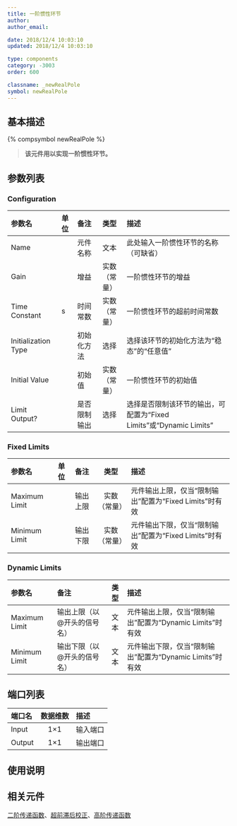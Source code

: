 ```yaml
---
title: 一阶惯性环节
author:
author_email:

date: 2018/12/4 10:03:10
updated: 2018/12/4 10:03:10

type: components
category: -3003
order: 600

classname: _newRealPole
symbol: newRealPole
---
```


## 基本描述

{% compsymbol newRealPole %}

> **该元件用以实现一阶惯性环节。**

## 参数列表

### Configuration

| 参数名              | 单位 | 备注         |     类型     | 描述                                                               |
| :------------------ | :--- | :----------- | :----------: | :----------------------------------------------------------------- |
| Name                |      | 元件名称     |     文本     | 此处输入一阶惯性环节的名称（可缺省）                               |
| Gain                |      | 增益         | 实数（常量） | 一阶惯性环节的增益                                                 |
| Time Constant       | s    | 时间常数     | 实数（常量） | 一阶惯性环节的超前时间常数                                         |
| Initialization Type |      | 初始化方法   |     选择     | 选择该环节的初始化方法为“稳态”的“任意值”                           |
| Initial Value       |      | 初始值       | 实数（常量） | 一阶惯性环节的初始值                                               |
| Limit Output?       |      | 是否限制输出 |     选择     | 选择是否限制该环节的输出，可配置为“Fixed Limits”或“Dynamic Limits” |

### Fixed Limits

| 参数名        | 单位 | 备注     |     类型     | 描述                                                   |
| :------------ | :--- | :------- | :----------: | :----------------------------------------------------- |
| Maximum Limit |      | 输出上限 | 实数（常量） | 元件输出上限，仅当“限制输出”配置为“Fixed Limits”时有效 |
| Minimum Limit |      | 输出下限 | 实数（常量） | 元件输出下限，仅当“限制输出”配置为“Fixed Limits”时有效 |

### Dynamic Limits

| 参数名        | 备注                        | 类型 | 描述                                                     |
| :------------ | :-------------------------- | :--: | :------------------------------------------------------- |
| Maximum Limit | 输出上限（以@开头的信号名） | 文本 | 元件输出上限，仅当“限制输出”配置为“Dynamic Limits”时有效 |
| Minimum Limit | 输出下限（以@开头的信号名） | 文本 | 元件输出下限，仅当“限制输出”配置为“Dynamic Limits”时有效 |

## 端口列表

| 端口名 | 数据维数 | 描述     |
| :----- | :------: | :------- |
| Input  |   1×1    | 输入端口 |
| Output |   1×1    | 输出端口 |

## 使用说明

## 相关元件

[二阶传递函数](comp_newComplexPole.md)、[超前滞后校正](comp_newLeadLag.md)、[高阶传递函数](comp_newNthOrderTransFunc.md)
